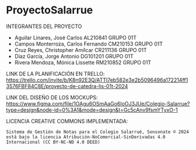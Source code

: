 # ProyectoSalarrue

INTEGRANTES DEL PROYECTO

- Aguilar Linares, José Carlos          AL210841    GRUPO 01T
- Campos Monterroza, Carlos Fernando	CM210153    GRUPO 01T
- Cruz Reyes, Christopher Amílcar	    CR211136    GRUPO 01T
- Díaz García, Jorge Antonio	        DG101201    GRUPO 01T
- Rivera Mendoza, Mónica Lissette	    RM210852    GRUPO 01T

LINK DE LA PLANIFICACIÓN EN TRELLO:
    https://trello.com/invite/b/K8n92E3Q/ATTI7eb582e3e2b5096496a172214ff13576FBF84C8E/proyecto-de-catedra-lis-01t-2024

LINK DEL DISEÑO DE LOS MOCKUPS:
    https://www.figma.com/file/1OAgu6OSmAaGo6IoOJ3JUe/Colegio-Salarrue?type=design&node-id=0%3A1&mode=design&t=Gc5cAnv9fsmYTyxO-1

LICENCIA CREATIVE COMMONS IMPLEMENTADA:
   
    Sistema de Gestión de Notas para el Colegio Salarrué, Sonsonate © 2024 está bajo la licencia Atribución-NoComercial-SinDerivadas 4.0 Internacional (CC BY-NC-ND 4.0 DEED)
    
